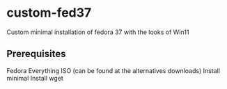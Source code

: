 # custom-fed37
Custom minimal installation of fedora 37 with the looks of Win11

## Prerequisites
Fedora Everything ISO (can be found at the alternatives downloads) 
Install minimal
Install wget
